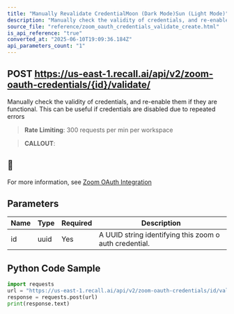```yaml
---
title: "Manually Revalidate CredentialMoon (Dark Mode)Sun (Light Mode)"
description: "Manually check the validity of credentials, and re-enable them if they are functional. This can be useful if credentials are disabled due to repeated errors. This endpoint is rate limited to: 300 requests per min per workspace"
source_file: "reference/zoom_oauth_credentials_validate_create.html"
is_api_reference: "true"
converted_at: "2025-06-10T19:09:36.184Z"
api_parameters_count: "1"
---
```

## POST https://us-east-1.recall.ai/api/v2/zoom-oauth-credentials/{id}/validate/

Manually check the validity of credentials, and re-enable them if they are functional. This can be useful if credentials are disabled due to repeated errors

> **Rate Limiting**: 300 requests per min per workspace

> **CALLOUT**:

## 📘

For more information, see [Zoom OAuth Integration](/docs/zoom-oauth-integration.md)
## Parameters

| Name | Type | Required | Description |
| --- | --- | --- | --- |
| id | uuid | Yes | A UUID string identifying this zoom o auth credential. |

## Python Code Sample

```python
import requests
url = "https://us-east-1.recall.ai/api/v2/zoom-oauth-credentials/id/validate/"
response = requests.post(url)
print(response.text)
```
